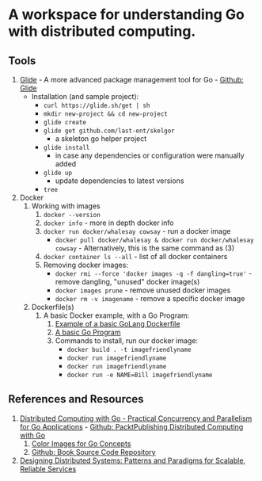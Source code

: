 # A workspace for understanding Go with distributed computing.


## Tools
1. [Glide](https://glide.sh/) - A more advanced package management tool for Go - [Github: Glide](https://github.com/Masterminds/glide)
    - Installation (and sample project):
        - `curl https://glide.sh/get | sh`
        - `mkdir new-project && cd new-project`
        - `glide create`
        - `glide get github.com/last-ent/skelgor`  
            - a skeleton go helper project
        - `glide install`
            - in case any dependencies or configuration were manually added
        - `glide up`
            - update dependencies to latest versions
        - `tree`
2. Docker
    1. Working with images
        1. `docker --version`
        2. `docker info` - more in depth docker info
        3. `docker run docker/whalesay cowsay` - run a docker image
            - `docker pull docker/whalesay & docker run docker/whalesay cowsay` - Alternatively, this is the same command as (3)
        4. `docker container ls --all` - list of all docker containers
        5. Removing docker images:
            - `docker rmi --force 'docker images -q -f dangling=true'` - remove dangling, "unused" docker image(s)
            - `docker images prune` - remove unused docker images
            - `docker rm -v imagename` - remove a specific docker image
    2. Dockerfile(s)
        1. A basic Docker example, with a Go Program:
            1. [Example of a basic GoLang Dockerfile](./Docker/Basic/Dockerfile)
            2. [A basic Go Program](./Docker/Basic/main.go)
            3. Commands to install, run our docker image:
                - `docker build . -t imagefriendlyname`
                - `docker run imagefriendlyname`
                - `docker run imagefriendlyname`
                - `docker run -e NAME=Bill imagefriendlyname`
            


## References and Resources
1. [Distributed Computing with Go - Practical Concurrency and Parallelism for Go Applications](https://www.amazon.com/Distributed-Computing-concurrency-parallelism-applications/dp/1787125386) - [Github: PacktPublishing Distributed Computing with Go](https://github.com/PacktPublishing/Distributed-Computing-with-Go)
    1. [Color Images for Go Concepts](https://www.packtpub.com/sites/default/files/downloads/DistributedComputingwithGo_ColorImages.pdf)
    2. [Github: Book Source Code Repository](http://github.com/last-end/distributed-go)
2. [Designing Distributed Systems: Patterns and Paradigms for Scalable, Reliable Services](https://www.amazon.com/Designing-Distributed-Systems-Patterns-Paradigms-ebook/dp/B07CQ9GZ8R/ref=mt_kindle?_encoding=UTF8&me=)
